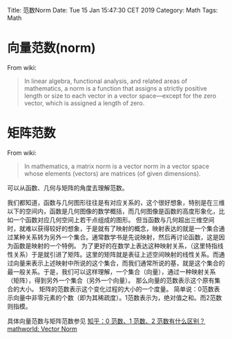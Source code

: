 Title: 范数Norm
Date: Tue 15 Jan 15:47:30 CET 2019
Category: Math
Tags: Math

# 向量范数(norm)
From wiki:
> In linear algebra, functional analysis, and related areas of mathematics,
> a norm is a function that assigns a strictly positive length or size to
> each vector in a vector space—except for the zero vector, which is
> assigned a length of zero.
# 矩阵范数
From wiki:
> In mathematics, a matrix norm is a vector norm in a vector space whose elements
> (vectors) are matrices (of given dimensions).

可以从函数、几何与矩阵的角度去理解范数。

我们都知道，函数与几何图形往往是有对应关系的，这个很好想象，特别是在三维以下的空间内，函数是几何图像的数学概括，而几何图像是函数的高度形象化，比如一个函数对应几何空间上若干点组成的图形。
但当函数与几何超出三维空间时，就难以获得较好的想象，于是就有了映射的概念，映射表达的就是一个集合通过某种关系转为另外一个集合。通常数学书是先说映射，然后再讨论函数，这是因为函数是映射的一个特例。
为了更好的在数学上表达这种映射关系，（这里特指线性关系）于是就引进了矩阵。这里的矩阵就是表征上述空间映射的线性关系。而通过向量来表示上述映射中所说的这个集合，而我们通常所说的基，就是这个集合的最一般关系。于是，我们可以这样理解，一个集合（向量），通过一种映射关系（矩阵），得到另外一个集合（另外一个向量）。
那么向量的范数表示这个原有集合的大小。
矩阵的范数表示这个变化过程的大小的一个度量。
简单说：0范数表示向量中非零元素的个数（即为其稀疏度）。1范数表示为，绝对值之和。而2范数则指模。

具体向量范数与矩阵范数参见
[知乎：0 范数、1 范数、2 范数有什么区别？](https://www.zhihu.com/question/20473040)  
[mathworld: Vector Norm](http://mathworld.wolfram.com/VectorNorm.html)
